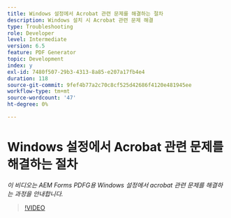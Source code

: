 ```yaml
---
title: Windows 설정에서 Acrobat 관련 문제를 해결하는 절차
description: Windows 설치 시 Acrobat 관련 문제 해결
type: Troubleshooting
role: Developer
level: Intermediate
version: 6.5
feature: PDF Generator
topic: Development
index: y
exl-id: 7480f507-29b3-4313-8a85-e207a17fb4e4
duration: 118
source-git-commit: 9fef4b77a2c70c8cf525d42686f4120e481945ee
workflow-type: tm+mt
source-wordcount: '47'
ht-degree: 0%

---
```


# Windows 설정에서 Acrobat 관련 문제를 해결하는 절차

*이 비디오는 AEM Forms PDFG용 Windows 설정에서 acrobat 관련 문제를 해결하는 과정을 안내합니다.*

>[!VIDEO](https://video.tv.adobe.com/v/335480?quality=12&learn=on)
